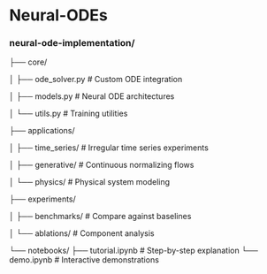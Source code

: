 # Neural-ODEs

### neural-ode-implementation/
├── core/

│   ├── ode_solver.py       # Custom ODE integration

│   ├── models.py           # Neural ODE architectures

│   └── utils.py            # Training utilities

├── applications/

│   ├── time_series/        # Irregular time series experiments

│   ├── generative/         # Continuous normalizing flows

│   └── physics/            # Physical system modeling

├── experiments/

│   ├── benchmarks/         # Compare against baselines

│   └── ablations/          # Component analysis

└── notebooks/
    ├── tutorial.ipynb      # Step-by-step explanation
    └── demo.ipynb          # Interactive demonstrations
    
